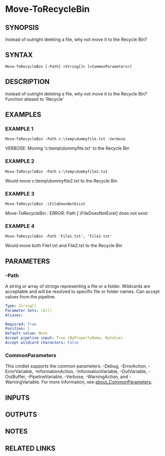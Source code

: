 ﻿---
external help file: PoshFunctions-help.xml
Module Name: poshfunctions
online version: https://github.com/iRon7/Join-Object
schema: 2.0.0
---

# Move-ToRecycleBin

## SYNOPSIS
Instead of outright deleting a file, why not move it to the Recycle Bin?

## SYNTAX

```
Move-ToRecycleBin [-Path] <String[]> [<CommonParameters>]
```

## DESCRIPTION
Instead of outright deleting a file, why not move it to the Recycle Bin?
Function aliased to 'Recycle'

## EXAMPLES

### EXAMPLE 1
```
Move-ToRecycleBin -Path c:\temp\dummyfile.txt -Verbose
```

VERBOSE: Moving 'c:\temp\dummyfile.txt' to the Recycle Bin

### EXAMPLE 2
```
Move-ToRecycleBin -Path c:\temp\dummyfile2.txt
```

Would move c:\temp\dummyfile2.txt to the Recycle Bin

### EXAMPLE 3
```
Move-ToRecycleBin .\FileDoesNotExist
```

Move-ToRecycleBin : ERROR: Path \[.\FileDoesNotExist\] does not exist

### EXAMPLE 4
```
Move-ToRecycleBin -Path 'File1.txt', 'File2.txt'
```

Would move both File1.txt and File2.txt to the Recycle Bin

## PARAMETERS

### -Path
A string or array of strings representing a file or a folder.
Wildcards are
acceptable and will be resolved to specific file or folder names.
Can accept
values from the pipeline.

```yaml
Type: String[]
Parameter Sets: (All)
Aliases:

Required: True
Position: 1
Default value: None
Accept pipeline input: True (ByPropertyName, ByValue)
Accept wildcard characters: False
```

### CommonParameters
This cmdlet supports the common parameters: -Debug, -ErrorAction, -ErrorVariable, -InformationAction, -InformationVariable, -OutVariable, -OutBuffer, -PipelineVariable, -Verbose, -WarningAction, and -WarningVariable. For more information, see [about_CommonParameters](http://go.microsoft.com/fwlink/?LinkID=113216).

## INPUTS

## OUTPUTS

## NOTES

## RELATED LINKS
